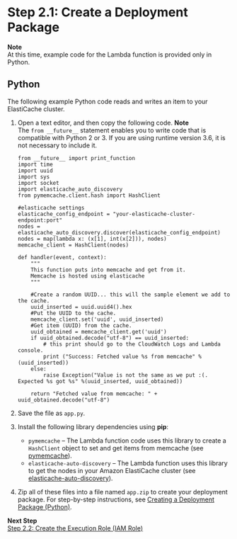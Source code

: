 # Step 2\.1: Create a Deployment Package<a name="vpc-ec-deployment-pkg"></a>

**Note**  
At this time, example code for the Lambda function is provided only in Python\.

## Python<a name="vpc-ec-deployment-pkg-python"></a>

The following example Python code reads and writes an item to your ElastiCache cluster\. 

1. Open a text editor, and then copy the following code\.
**Note**  
The `from __future__` statement enables you to write code that is compatible with Python 2 or 3\. If you are using runtime version 3\.6, it is not necessary to include it\.

   ```
   from __future__ import print_function
   import time
   import uuid
   import sys
   import socket
   import elasticache_auto_discovery
   from pymemcache.client.hash import HashClient
   
   #elasticache settings
   elasticache_config_endpoint = "your-elasticache-cluster-endpoint:port"
   nodes = elasticache_auto_discovery.discover(elasticache_config_endpoint)
   nodes = map(lambda x: (x[1], int(x[2])), nodes)
   memcache_client = HashClient(nodes)
   
   def handler(event, context):
       """
       This function puts into memcache and get from it.
       Memcache is hosted using elasticache
       """
   
       #Create a random UUID... this will the sample element we add to the cache.
       uuid_inserted = uuid.uuid4().hex
       #Put the UUID to the cache.
       memcache_client.set('uuid', uuid_inserted)
       #Get item (UUID) from the cache.
       uuid_obtained = memcache_client.get('uuid')
       if uuid_obtained.decode("utf-8") == uuid_inserted:
           # this print should go to the CloudWatch Logs and Lambda console.
           print ("Success: Fetched value %s from memcache" %(uuid_inserted))
       else:
           raise Exception("Value is not the same as we put :(. Expected %s got %s" %(uuid_inserted, uuid_obtained))
   
       return "Fetched value from memcache: " + uuid_obtained.decode("utf-8")
   ```

1. Save the file as `app.py`\. 

1. Install the following library dependencies using **pip**:
   + `pymemcache` – The Lambda function code uses this library to create a `HashClient` object to set and get items from memcache \(see [pymemcache](https://pypi.python.org/pypi/pymemcache)\)\. 
   + `elasticache-auto-discovery` – The Lambda function uses this library to get the nodes in your Amazon ElastiCache cluster \(see [elasticache\-auto\-discovery](https://pypi.python.org/pypi/elasticache-auto-discovery)\)\.

1. Zip all of these files into a file named `app.zip` to create your deployment package\. For step\-by\-step instructions, see [Creating a Deployment Package \(Python\)](lambda-python-how-to-create-deployment-package.md)\. 

**Next Step**  
[Step 2\.2: Create the Execution Role \(IAM Role\)](vpc-ec-create-iam-role.md)
